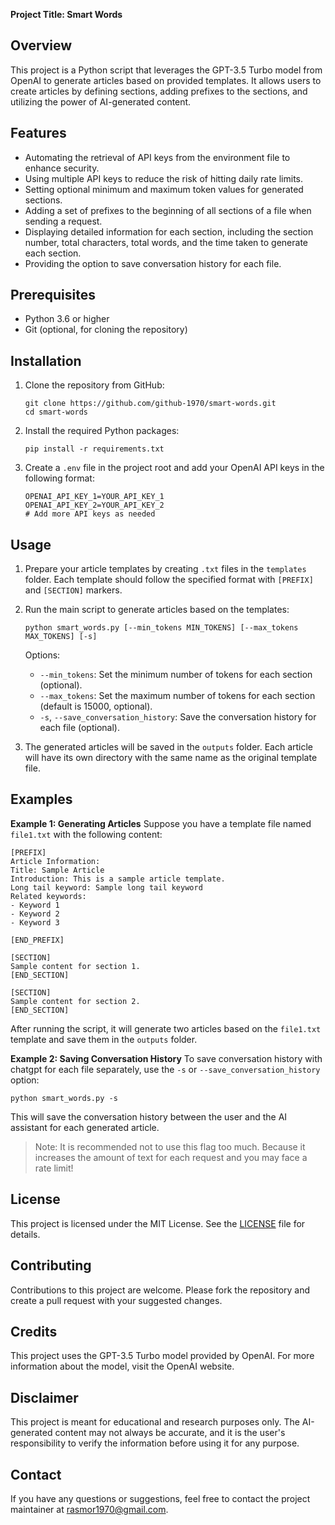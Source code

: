 **Project Title: Smart Words**

## Overview
This project is a Python script that leverages the GPT-3.5 Turbo model from OpenAI to generate articles based on provided templates. It allows users to create articles by defining sections, adding prefixes to the sections, and utilizing the power of AI-generated content.

## Features
- Automating the retrieval of API keys from the environment file to enhance security.
- Using multiple API keys to reduce the risk of hitting daily rate limits.
- Setting optional minimum and maximum token values for generated sections.
- Adding a set of prefixes to the beginning of all sections of a file when sending a request.
- Displaying detailed information for each section, including the section number, total characters, total words, and the time taken to generate each section.
- Providing the option to save conversation history for each file.

## Prerequisites
- Python 3.6 or higher
- Git (optional, for cloning the repository)

## Installation
1. Clone the repository from GitHub:
   ```
   git clone https://github.com/github-1970/smart-words.git
   cd smart-words
   ```

2. Install the required Python packages:
   ```
   pip install -r requirements.txt
   ```

3. Create a `.env` file in the project root and add your OpenAI API keys in the following format:
   ```
   OPENAI_API_KEY_1=YOUR_API_KEY_1
   OPENAI_API_KEY_2=YOUR_API_KEY_2
   # Add more API keys as needed
   ```

## Usage
1. Prepare your article templates by creating `.txt` files in the `templates` folder. Each template should follow the specified format with `[PREFIX]` and `[SECTION]` markers.

2. Run the main script to generate articles based on the templates:
   ```
   python smart_words.py [--min_tokens MIN_TOKENS] [--max_tokens MAX_TOKENS] [-s]
   ```
   
   Options:
   - `--min_tokens`: Set the minimum number of tokens for each section (optional).
   - `--max_tokens`: Set the maximum number of tokens for each section (default is 15000, optional).
   - `-s`, `--save_conversation_history`: Save the conversation history for each file (optional).

3. The generated articles will be saved in the `outputs` folder. Each article will have its own directory with the same name as the original template file.



## Examples
**Example 1: Generating Articles**
Suppose you have a template file named `file1.txt` with the following content:
```
[PREFIX]
Article Information:
Title: Sample Article
Introduction: This is a sample article template.
Long tail keyword: Sample long tail keyword
Related keywords:
- Keyword 1
- Keyword 2
- Keyword 3

[END_PREFIX]

[SECTION]
Sample content for section 1.
[END_SECTION]

[SECTION]
Sample content for section 2.
[END_SECTION]
```

After running the script, it will generate two articles based on the `file1.txt` template and save them in the `outputs` folder.

**Example 2: Saving Conversation History**
To save conversation history with chatgpt for each file separately, use the `-s` or `--save_conversation_history` option:
```
python smart_words.py -s
```

This will save the conversation history between the user and the AI assistant for each generated article.
> Note: It is recommended not to use this flag too much. Because it increases the amount of text for each request and you may face a rate limit!

## License
This project is licensed under the MIT License. See the [LICENSE](LICENSE) file for details.

## Contributing
Contributions to this project are welcome. Please fork the repository and create a pull request with your suggested changes.

## Credits
This project uses the GPT-3.5 Turbo model provided by OpenAI. For more information about the model, visit the OpenAI website.

## Disclaimer
This project is meant for educational and research purposes only. The AI-generated content may not always be accurate, and it is the user's responsibility to verify the information before using it for any purpose.

## Contact
If you have any questions or suggestions, feel free to contact the project maintainer at rasmor1970@gmail.com.
